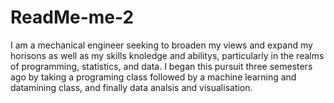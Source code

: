 # ReadMe-me-2

I am a mechanical engineer seeking to broaden my views and expand my horisons as well as my skills knoledge and abilitys, particularly in the realms of programming, statistics, and data. I began this pursuit three semesters ago by taking a programing class followed by a machine learning and datamining class, and finally data analsis and visualisation.
